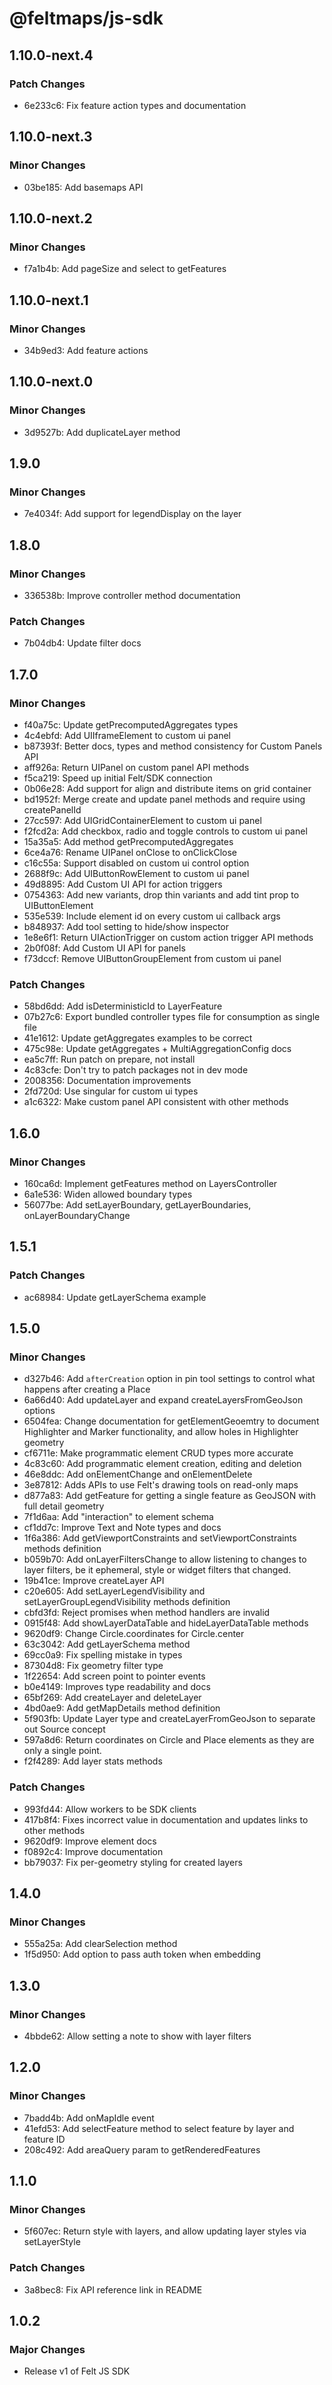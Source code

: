 # @feltmaps/js-sdk

## 1.10.0-next.4

### Patch Changes

- 6e233c6: Fix feature action types and documentation

## 1.10.0-next.3

### Minor Changes

- 03be185: Add basemaps API

## 1.10.0-next.2

### Minor Changes

- f7a1b4b: Add pageSize and select to getFeatures

## 1.10.0-next.1

### Minor Changes

- 34b9ed3: Add feature actions

## 1.10.0-next.0

### Minor Changes

- 3d9527b: Add duplicateLayer method

## 1.9.0

### Minor Changes

- 7e4034f: Add support for legendDisplay on the layer

## 1.8.0

### Minor Changes

- 336538b: Improve controller method documentation

### Patch Changes

- 7b04db4: Update filter docs

## 1.7.0

### Minor Changes

- f40a75c: Update getPrecomputedAggregates types
- 4c4ebfd: Add UIIframeElement to custom ui panel
- b87393f: Better docs, types and method consistency for Custom Panels API
- aff926a: Return UIPanel on custom panel API methods
- f5ca219: Speed up initial Felt/SDK connection
- 0b06e28: Add support for align and distribute items on grid container
- bd1952f: Merge create and update panel methods and require using createPanelId
- 27cc597: Add UIGridContainerElement to custom ui panel
- f2fcd2a: Add checkbox, radio and toggle controls to custom ui panel
- 15a35a5: Add method getPrecomputedAggregates
- 6ce4a76: Rename UIPanel onClose to onClickClose
- c16c55a: Support disabled on custom ui control option
- 2688f9c: Add UIButtonRowElement to custom ui panel
- 49d8895: Add Custom UI API for action triggers
- 0754363: Add new variants, drop thin variants and add tint prop to UIButtonElement
- 535e539: Include element id on every custom ui callback args
- b848937: Add tool setting to hide/show inspector
- 1e8e6f1: Return UIActionTrigger on custom action trigger API methods
- 2b0f08f: Add Custom UI API for panels
- f73dccf: Remove UIButtonGroupElement from custom ui panel

### Patch Changes

- 58bd6dd: Add isDeterministicId to LayerFeature
- 07b27c6: Export bundled controller types file for consumption as single file
- 41e1612: Update getAggregates examples to be correct
- 475c98e: Update getAggregates + MultiAggregationConfig docs
- ea5c7ff: Run patch on prepare, not install
- 4c83cfe: Don't try to patch packages not in dev mode
- 2008356: Documentation improvements
- 2fd720d: Use singular for custom ui types
- a1c6322: Make custom panel API consistent with other methods

## 1.6.0

### Minor Changes

- 160ca6d: Implement getFeatures method on LayersController
- 6a1e536: Widen allowed boundary types
- 56077be: Add setLayerBoundary, getLayerBoundaries, onLayerBoundaryChange

## 1.5.1

### Patch Changes

- ac68984: Update getLayerSchema example

## 1.5.0

### Minor Changes

- d327b46: Add `afterCreation` option in pin tool settings to control what happens after creating a Place
- 6a66d40: Add updateLayer and expand createLayersFromGeoJson options
- 6504fea: Change documentation for getElementGeoemtry to document Highlighter and Marker functionality, and allow holes in Highlighter geometry
- cf6711e: Make programmatic element CRUD types more accurate
- 4c83c60: Add programmatic element creation, editing and deletion
- 46e8ddc: Add onElementChange and onElementDelete
- 3e87812: Adds APIs to use Felt's drawing tools on read-only maps
- d877a83: Add getFeature for getting a single feature as GeoJSON with full detail geometry
- 7f1d6aa: Add "interaction" to element schema
- cf1dd7c: Improve Text and Note types and docs
- 1f6a386: Add getViewportConstraints and setViewportConstraints methods definition
- b059b70: Add onLayerFiltersChange to allow listening to changes to layer filters, be it ephemeral, style or widget filters that changed.
- 19b41ce: Improve createLayer API
- c20e605: Add setLayerLegendVisibility and setLayerGroupLegendVisibility methods definition
- cbfd3fd: Reject promises when method handlers are invalid
- 0915f48: Add showLayerDataTable and hideLayerDataTable methods
- 9620df9: Change Circle.coordinates for Circle.center
- 63c3042: Add getLayerSchema method
- 69cc0a9: Fix spelling mistake in types
- 87304d8: Fix geometry filter type
- 1f22654: Add screen point to pointer events
- b0e4149: Improves type readability and docs
- 65bf269: Add createLayer and deleteLayer
- 4bd0ae9: Add getMapDetails method definition
- 5f903fb: Update Layer type and createLayerFromGeoJson to separate out Source concept
- 597a8d6: Return coordinates on Circle and Place elements as they are only a single point.
- f2f4289: Add layer stats methods

### Patch Changes

- 993fd44: Allow workers to be SDK clients
- 417b8f4: Fixes incorrect value in documentation and updates links to other methods
- 9620df9: Improve element docs
- f0892c4: Improve documentation
- bb79037: Fix per-geometry styling for created layers

## 1.4.0

### Minor Changes

- 555a25a: Add clearSelection method
- 1f5d950: Add option to pass auth token when embedding

## 1.3.0

### Minor Changes

- 4bbde62: Allow setting a note to show with layer filters

## 1.2.0

### Minor Changes

- 7badd4b: Add onMapIdle event
- 41efd53: Add selectFeature method to select feature by layer and feature ID
- 208c492: Add areaQuery param to getRenderedFeatures

## 1.1.0

### Minor Changes

- 5f607ec: Return style with layers, and allow updating layer styles via setLayerStyle

### Patch Changes

- 3a8bec8: Fix API reference link in README

## 1.0.2

### Major Changes

- Release v1 of Felt JS SDK
